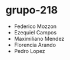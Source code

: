 # grupo-218
- Federico Mozzon
- Ezequiel Campos
- Maximiliano Mendez
- Florencia Arando
- Pedro Lopez

